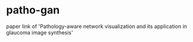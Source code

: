 # patho-gan
paper link of 'Pathology-aware network visualization and its application in glaucoma image synthesis'
